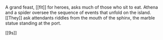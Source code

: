 A grand feast, [[fit]] for heroes, asks much of those who sit to eat. Athena and a spider oversee the sequence of events that unfold on the island. [[They]] ask attendants riddles from the mouth of the sphinx, the marble statue standing at the port.

[[9s]]

